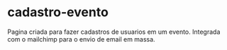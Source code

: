 # cadastro-evento
 Pagina criada para fazer cadastros de usuarios em um evento. Integrada com o mailchimp para o envio de email em massa. 
